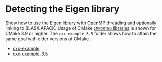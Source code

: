 # Detecting the Eigen library

Show how to use the [Eigen library](http://eigen.tuxfamily.org) with [OpenMP](https://www.openmp.org/) threading and optionally linking
to BLAS/LAPACK.
Usage of CMake [`IMPORTED` libraries](https://cmake.org/cmake/help/latest/manual/cmake-buildsystem.7.html#imported-targets) is shown for CMake 3.9 or higher.
The `cxx-example-3.5` folder shows how to attain the same goal with older
versions of CMake.


- [cxx-example](cxx-example/)
- [cxx-example-3.5](cxx-example-3.5/)
